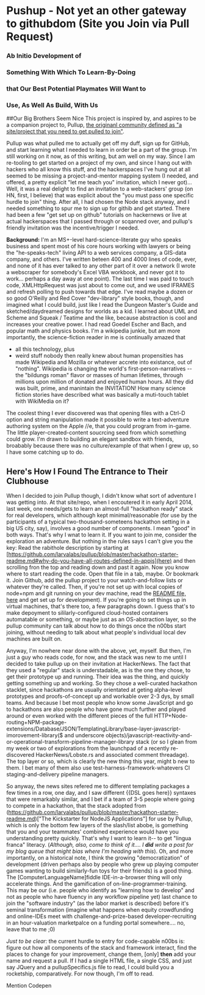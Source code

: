 Pushup - Not yet an other gateway to githubdom (Site you Join via Pull Request)
======

### Ab Initio Development of
### Something With Which To Learn-By-Doing
### that Our Best Potential Playmates Will Want to
### Use, As Well As Build, With Us


##Our Big Brothers Seem Nice
This project is inspired by, and aspires to be a companion project to, Pullup, [the originanl community defined as "a site/project that you need to get pulled to join"](https://github.com/larvalabs/pullup).

Pullup was what pulled me to actually get off my duff, sign up for GitHub, and start learning what I needed to learn in order be a part of the group. I'm still working on it now, as of this writing, but am well on my way. Since I am re-tooling to get started on a project of my own, and since I hang out with hackers who all know this stuff, and the hackerspaces I've hung out at all seemed to be missing a project-and-mentor mapping system (I needed, and offered, a pretty explicit "let me teach you" invitation, which I never got)... Well, it was a real delight to find an invitation to a web-stackers' group (on HN, first, I believe) that was explicit about the "you must pass one specific hurdle to join" thing. After all, I had chosen the Node stack anyway, and I needed something to spur me to sign up for githib and get started. There had been a few "get set up on github" tutorials on hackernews or live at actual hackerspaces that I passed through or scqanned over, and pullup's friendly invitation was the incentive/trigger I needed.

**Background:** I'm an MS+-level hard-science-literate guy who speaks business and spent most of his core hours working with lawyers or being the "he-speaks-tech" living API to a web services company, a GIS-data company, and others. I've written beteen 400 and 4000 lines of code, ever, and none of it has ever talked to any other part of it over a network (I wrote a webscraper for somebody's Excel VBA workbook, and never got it to work... perhaps a day away at one point). The last time I was paid to touch code, XMLHttpRequest was just about to come out, and we used IFRAMES and refresh polling to push towards that edge. I've read maybe a dozen or so good O'Reilly and Red Cover "dev-library" style books, though, and imagined what I could build, just like I read the Dungeon Master's Guide and sketched/daydreamed designs for worlds as a kid. I learned about UML and Scheme and Squeak / Teatime and the like, because abstraction is cool and increases your creative power. I had read Goedel Escher and Bach, and popular math and physics books. I'm a wikipedia junkie, but am more importantly, the science-fiction reader in me is continually amazed that 
- all this technology, plus
- weird stuff nobody then really knew about human propensities
has made Wikipedia and Mozilla or whatever accrete into existance, out of "nothing". Wikipedia is changing the world's first-person-narratives -- the "bildungs roman" flavor or masses of human lifetimes, through millions upon million of donated and enjoyed human hours. All they did was built, prime, and manintain the INVITATION! How many science fiction stories have described what was basically a muti-touch tablet with WikiMedia on it?

The coolest thing I ever discovered was that opening files with a Ctrl-D option and string manipulation made it possible to write a text-adventure authoring system on the Apple //e, that you could program from in-game. The little player-created-content soucrcing seed from which something could grow. I'm drawn to building an elegant sandbox with friends, broabably because there was no culture/example of that when I grew up, so I have some catching up to do.

## Here's How I Found The Entrance to Their Clubhouse
When I decided to join Pullup though, I didn't know what sort of adventure I was getting into. At that site/repo, when I encoutered it in early April 2014, last week, one needs/gets to learn an almost-full "hackathon ready" stack for real developers, which although kept minimal/reasonable (for use by the participants of a typical two-thousand-someteens hackathon setting in a big US city, say), involves a good number of components. I mean "good" in both ways. That's why I wnat to learn it.
If you want to join me, consider the exploration an adventure. But nothing in the rules says I can't give you the key: Read the rabithole description by starting at [https://github.com/larvalabs/pullup/blob/master/hackathon-starter-readme.md#why-do-you-have-all-routes-defined-in-appjs](here) and then scrolling fron the top and reading down and past it again. Now you know where to start reading the code. Open that file in a tab, maybe. Or bookmark it. Join Github, add the pullup project to your watch-and-follow lists or whatever they're called. Then, if you're not set up with local copies of node+npm and git running on your dev machine, read the [README file, here](https://github.com/larvalabs/pullup/blob/3d31380f6eaf7501188887bdedbfa2a005d43a6e/README.md#development-setup) and get set up for development). If you're going to set things up in virtual machines, that's there too, a few paragraphs down. I guess that's to make depoyment to sililarly-configured cloud-hosted containers automatable or something, or maybe just as an OS-abstraction layer, so the pullup community can talk about how to do things once the n00bs start joining, without needing to talk about what people's individual local dev machines are built on.

Anyway, I'm nowhere near done with the above, yet, myself. But then, I'm just a guy who reads code, for now, and the stack was new to me until I decided to take pullup up on their invitation at HackerNews. The fact that they used a "regular" stack is understadable, as is the one they chose, to get their prototype up and running. Their idea was the thing, and quickly getting something up and working. So they chose a well-curated hackathon stacklet, since hackathons are usually orientated at geting alpha-level prototypes and proofs-of-concept up and workable over 2-3 dys, by small teams. And because I bet most people who know some JavaScript and go to hackathons are also people who have gone much further and played around or even worked with the different pieces of the full HTTP+Node-routing+NPM-package-extensions/Database/JSON/TemplatingLibrary/base-layer-javascript-imorovement-library($ and underscore objects)/javascript-reactivity-and-or-operational-transform-pipeline-manager-library stack (or so I glean from my week or two of explorations from the launchpad of a recently re-discovered HackerNews/Lobste.rs and associated comment threadage). The top layer or so, which is clearly the new thing this year, might b new to them. I bet many of them also use test-harness-framework-whatevers CI staging-and-delivery pipeline managers.

So anyway, the news sites refered me to different templating packages a few times in a row, one day, and I saw different {{DSL goes here}} syntaxes that were remarkably similar, and I bet if a team of 3-5 people where going to compete in a hackathon, that the stack adopted from (https://github.com/larvalabs/pullup/blob/master/hackathon-starter-readme.md)["The Kickstarter for NodeJS Applications"] for use by Pullup, which is only the bottom few layers of the slash/list abobe, is gomething that you and your teammates' combined experience would have you understanding pretty quickly. That's why I want to learn it-- to get "lingua franca" literacy. (*Although, also, come to think of it.... I **did** write a post for my blog queue that might bias where I'm heading with this*). Oh, and more importantly, on a historical note, I think the growing "democratization" of development (driven perhaps also by people who grew up playing computer games wanting to build similarly-fun toys for their friends) is a good thing. The [ComputerLanguageName]fiddle IDE-in-a-browser thing will only accelerate things. And the gamification of on-line-programmer-training. This may be our (i.e. people who identify as "learning how to develop" and not as people who have fluency in any workflow pipeline yet) last chance to join the "software industry" (as the labor market is described) before it's seminal transformation (imagine what happens when equity crowdfunding and online-IDEs meet with challenge-and-prize-based developer-recruiting in an hour-valuation marketpalce on a funding portal somewhere.... no, leave that to me ;0)

*Just to be clear:* the current hurdle to entry for code-capable n00bs is: figure out how all components of the stack and framework interact, find the places to change for your improvement, change them, [only] **then** add your name and request a pull. If I had a single HTML file, a single CSS, and just say JQuery and a pullupSpecifics.js file to read, I could build you a rocketship, comparatively. For now though, I'm off to read.

Mention Codepen

